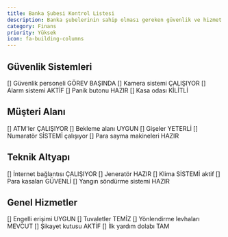 ```yaml
---
title: Banka Şubesi Kontrol Listesi
description: Banka şubelerinin sahip olması gereken güvenlik ve hizmet özellikleri
category: Finans
priority: Yüksek
icon: fa-building-columns
---
```


## Güvenlik Sistemleri

[] Güvenlik personeli GÖREV BAŞINDA
[] Kamera sistemi ÇALIŞIYOR
[] Alarm sistemi AKTİF
[] Panik butonu HAZIR
[] Kasa odası KİLİTLİ

## Müşteri Alanı

[] ATM'ler ÇALIŞIYOR
[] Bekleme alanı UYGUN
[] Gişeler YETERLİ
[] Numaratör SİSTEMİ çalışıyor
[] Para sayma makineleri HAZIR

## Teknik Altyapı

[] İnternet bağlantısı ÇALIŞIYOR
[] Jeneratör HAZIR
[] Klima SİSTEMİ aktif
[] Para kasaları GÜVENLİ
[] Yangın söndürme sistemi HAZIR

## Genel Hizmetler

[] Engelli erişimi UYGUN
[] Tuvaletler TEMİZ
[] Yönlendirme levhaları MEVCUT
[] Şikayet kutusu AKTİF
[] İlk yardım dolabı TAM
